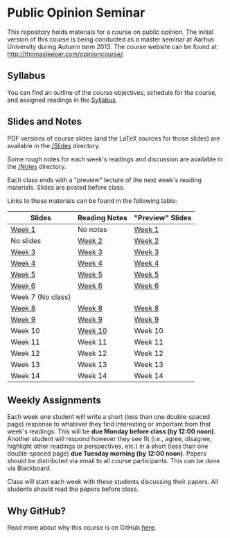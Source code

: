 # Public Opinion Seminar #

This repository holds materials for a course on public opinion. The initial version of this course is being conducted as a master seminar at Aarhus University during Autumn term 2013. The course website can be found at: http://thomasleeper.com/opinioncourse/.

## Syllabus ##

You can find an outline of the course objectives, schedule for the course, and assigned readings in the [Syllabus](/Syllabus.pdf).


## Slides and Notes ##

PDF versions of course slides (and the LaTeX sources for those slides) are available in the [/Slides](Slides) directory.

Some rough notes for each week's readings and discussion are available in the [/Notes](Notes) directory.

Each class ends with a "preview" lecture of the next week's reading materials. Slides are posted before class.

Links to these materials can be found in the following table:


| Slides                          | Reading Notes             | "Preview" Slides                |
| ------------------------------- | ------------------------- | ------------------------------- |
| [Week 1](Slides/Lecture1-1.pdf) | No notes                  | [Week 1](Slides/Lecture1-2.pdf) |
| No slides                       | [Week 2](Notes/Week2.md)  | [Week 2](Slides/Lecture2-2.pdf) |
| [Week 3](Slides/Lecture3-1.pdf) | [Week 3](Notes/Week3.md)  | [Week 3](Slides/Lecture3-2.pdf) |
| [Week 4](Slides/Lecture4-1.pdf) | [Week 4](Notes/Week4.md)  | [Week 4](Slides/Lecture4-2.pdf) |
| [Week 5](Slides/Lecture5-1.pdf) | [Week 5](Notes/Week5.md)  | [Week 5](Slides/Lecture5-2.pdf) |
| [Week 6](Slides/Lecture6-1.pdf) | [Week 6](Notes/Week6.md)  | [Week 6](Slides/Lecture6-2.pdf) |
| Week 7 (No class) |
| [Week 8](Slides/Lecture8-1.pdf) | [Week 8](Notes/Week8.md)  | [Week 8](Slides/Lecture8-2.pdf) |
| [Week 9](Slides/Lecture9-1.pdf) | [Week 9](Notes/Week9.md)  | [Week 9](Slides/Lecture9-2.pdf) |
| Week 10 | [Week 10](Notes/Week10.md) | Week 10 |
| Week 11 | Week 11 | Week 11 |
| Week 12 | Week 12 | Week 12 |
| Week 13 | Week 13 | Week 13 |
| Week 14 | Week 14 | Week 14 |
<!--
| [Week 10](Slides/Lecture10-1.pdf) | [Week 10](Notes/Week10.md)  | [Week 10](Slides/Lecture10-2.pdf) |
| [Week 11](Slides/Lecture11-1.pdf) | [Week 11](Notes/Week11.md)  | [Week 11](Slides/Lecture11-2.pdf) |
| [Week 12](Slides/Lecture12-1.pdf) | [Week 12](Notes/Week12.md)  | [Week 12](Slides/Lecture12-2.pdf) |
| [Week 13](Slides/Lecture13-1.pdf) | [Week 13](Notes/Week13.md)  | [Week 13](Slides/Lecture13-2.pdf) |
| [Week 14](Slides/Lecture14-1.pdf) | [Week 14](Notes/Week14.md)  | n/a |
-->

## Weekly Assignments ##

Each week one student will write a short (less than one double-spaced page) response to whatever they find interesting or important from that week's readings. This will be **due Monday before class (by 12:00 noon)**. Another student will respond however they see fit (i.e., agree, disagree, highlight other readings or perspectives, etc.) in a short (less than one double-spaced page) **due Tuesday morning (by 12:00 noon)**. Papers should be distributed via email to all course participants. This can be done via Blackboard.

Class will start each week with these students discussing their papers. All students should read the papers before class.


## Why GitHub? ##

Read more about why this course is on GitHub [here](fork.md).
